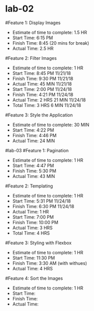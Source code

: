 # lab-02
#Feature 1: Display Images
 - Estimate of time to complete: 1.5 HR
 - Start Time: 6:15 PM
 - Finish Time: 8:45 (20 mins for break)
 - Actual Time: 2.5 HR

 #Feature 2: Filter Images
 - Estimate of time to complete: 1 HR
 - Start Time: 8:45 PM 11/21/18
 - Finish Time: 9:30 PM 11/21/18
 - Actual Time: 45 MIN 11/21/18
 - Start Time: 2:00 PM 11/24/18
 - Finish Time: 4:21 PM 11/24/18
 - Actual Time: 2 HRS 21 MIN 11/24/18
 - Total Time: 3 HRS 6 MIN 11/24/18

 #Feature 3: Style the Application
 - Estimate of time to complete: 30 MIN
 - Start Time: 4:22 PM 
 - Finish Time: 4:46 PM
 - Actual Time: 24 MIN

#lab-03
#Feature 1: Pagination
 - Estimate of time to complete: 1 HR
 - Start Time: 4:47 PM
 - Finish Time: 5:30 PM
 - Actual Time: 43 MIN

 #Feature 2: Templating
 - Estimate of time to complete: 1 HR
 - Start Time: 5:31 PM 11/24/18
 - Finish Time: 6:30 PM 11/24/18
 - Actual Time: 1 HR
 - Start Time: 7:00 PM
 - Finish Time: 10:00 PM
 - Actual Time: 3 HRS
 - Total Time: 4 HRS

 #Feature 3: Styling with Flexbox
 - Estimate of time to complete: 1 HR
 - Start Time: 11:30 PM
 - Finish Time: 3:30 AM (with withues)
 - Actual Time: 4 HRS

#Feature 4: Sort the Images
 - Estimate of time to complete: 1 HR
 - Start Time: 
 - Finish Time: 
 - Actual Time: 